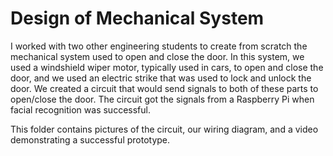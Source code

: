 # Design of Mechanical System 

I worked with two other engineering students to create from scratch the mechanical system used to open and close the door. 
In this system, we used a windshield wiper motor, typically used in cars, to open and close the door, and we used an electric strike 
that was used to lock and unlock the door. We created a circuit that would send signals to both of these parts to open/close the door.
The circuit got the signals from a Raspberry Pi when facial recognition was successful.

This folder contains pictures of the circuit, our wiring diagram, and a video demonstrating a successful prototype. 


